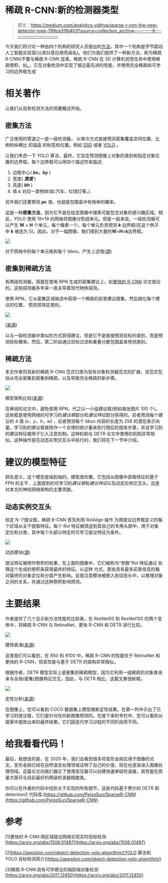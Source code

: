 # 稀疏 R-CNN:新的检测器类型

> 原文：<https://medium.com/analytics-vidhya/sparse-r-cnn-the-new-detector-type-799ce31fb403?source=collection_archive---------6----------------------->

今天我们将讨论一种由四个机构的研究人员提出的[方法](https://arxiv.org/abs/2011.12450)，其中一个机构是字节跳动人工智能实验室(以其抖音应用而闻名)。他们为我们提供了一种新方法，称为稀疏 R-CNN(不要与稀疏 R-CNN 混淆，稀疏 R-CNN 在 3D 计算机视觉任务中使用稀疏卷积，如[、](http://kaldir.vc.in.tum.de/scannet_benchmark/)，它在对象检测中实现了接近最先进的性能，并使用完全稀疏和可学习的边界框生成

# 相关著作

让我们从现有检测方法的简要概述开始。

## 密集方法

广泛使用的管道之一是一级检测器，
以单次方式直接预测密集覆盖空间位置、比例和纵横比
的锚盒
的标签和位置。例如 [SSD](https://arxiv.org/abs/1512.02325) 或者 [YOLO](https://arxiv.org/abs/1506.02640) 。

让我们考虑一下 YOLO 算法。最终，它旨在预测图像上对象的类别和指定对象位置的边界框。每个边界框可以用四个描述符来描述:

1.  边框中心( ***bx，by*** )
2.  宽度( ***宽度*** )
3.  高度( ***bh*** )
4.  值 ***c*** 对应一类物体(如:汽车、红绿灯等。).

另外我们还要预测 ***pc*** 值，也就是包围盒中有物体的概率。

这是一种**密集方法**，因为它不是在给定图像中搜索可能包含对象的感兴趣区域。相反，YOLO 使用 19×19 的网格将图像分割成单元。但是一般来说，一级检测器可以产生 **W** × **H** 个单元，每个像素一个。每个单元负责预测 ***k*** 边界框(在这个例子中 **k** 被选为 5)。因此，对于一幅图像，我们得到大量的**W**×**H**×**k**边界框。

![](img/dd62118ff111e62e29e6c0fd2e2baa27.png)

对于网格中的每个单元格和每个 bbox，产生上述值([源](https://appsilon.com/object-detection-yolo-algorithm/))

## 密集到稀疏方法

有两级检测器，搭载在使用 RPN 生成的密集建议上，如[更快的 R-CNN](https://arxiv.org/abs/1506.01497) 论文提出的。这些探测器多年来一直主导着现代物体探测。

使用 RPN，它从密集区域候选中获得一个稀疏的前景建议框集，然后细化每个建议的位置，
预测其特定类别。

![](img/a727a08557329923aaec174865771f54.png)

([来源](https://arxiv.org/pdf/1506.01497.pdf))

以与一级检测器中类似的方式获得建议，但是它不是直接预测目标的类别，而是预测目标概率。然后，第二阶段通过目标过滤和重叠分数包围盒来预测类别。

## 稀疏方法

本文作者将其新的稀疏 R-CNN 范式归类为现有对象检测器范式的扩展，该范式包括从完全密集到密集到稀疏，以及导致完全稀疏的新步骤。

![](img/8cb5db63c693dae306779545eeacac4b.png)

模型架构比较([来源](https://arxiv.org/pdf/2011.12450.pdf))

在审阅的论文中，避免使用 RPN，代之以一小组建议框(例如每张图片 100 个)。这些框是使用网络的可学习的*建议框*部分和*建议特征*部分获得的。前者预测每个建议的 *4* 值 *(x，y，h，w)* ，后者预测每个 bbox 内容的长度为 256 的潜在表示向量。学习到的建议框被用作一个合理的统计量来执行随后的提炼步骤，并且学习到的建议特征被用于引入注意机制。这种机制与 DETR 论文中使用的机制非常相似。这种操作是在动态实例交互头中执行的，我们将在下一节中介绍。

# 建议的模型特征

顾名思义，这个模型是端到端的。建筑很优雅。它包括从图像中获取特征的基于 FPN 的主干、上面提到的可学习的*建议框*和*建议特征*以及动态实例交互头，这是对本文的神经网络架构的主要贡献。

## 动态实例交互头

给定 *N 个*提议框，稀疏 R-CNN 首先利用 RoIAlign 操作
为用提议边界框定义的每个区域从主干提取特征。每个 RoI 特征被馈送到其自己的专用头部中，用于对象定位和分类，其中每个头部以特定的可学习提议特征为条件。

![](img/abf267ee398799aff365214419e9fbfe.png)

动态模块([源](https://arxiv.org/pdf/2011.12450.pdf))

提议特征被用作卷积的权重，在上面的图像中，它们被称为“参数”RoI 特征通过
处理这个生成的卷积来获得最终的特征。以这种
方式，那些具有最多前景信息的箱对最终的对象定位和分类产生影响。自我注意模块被嵌入到动态头中，以推理对象之间的关系，并通过这种卷积影响预测。

# 主要结果

作者提供了几个显示新方法性能的比较表。在 ResNet50 和 ResNet100 的两个变体中，将稀疏 R-CNN 与 RetinaNet、更快 R-CNN 和 DETR 进行比较。

![](img/e26535e14398a7849bb95fc1098aa5d4.png)

模特表演([来源](https://arxiv.org/pdf/2011.12450.pdf))

这里我们可以看到，在 R50 和 R100 中，稀疏 R-CNN 的性能优于 RetinaNet 和更快的 R-CNN，但其性能与基于 DETR 的架构非常相似。

根据作者，DETR 模型实际上是密集到稀疏模型，因为它利用一组稀疏的对象查询来与全局(密集)图像特征交互。因此，与 DETR 相比，这篇文章很新颖。

![](img/0aff11542c29d098f184ce13a82f6772.png)

定性分析([来源](https://arxiv.org/pdf/2011.12450.pdf))

在图像上，您可以看到 COCO 数据集上模型推断定性结果。在第一列中示出了已学习的提议框，它们是针对任何新图像预测的。在接下来的专栏中，您可以看到从提案中提炼出来的最终结果。它们因迭代学习过程的不同阶段而不同。

# 给我看看代码！

最后，我想说的是，在 2020 年，我们会看到很多将变形金刚应用于图像的论文。变形金刚已经在自然语言处理领域证明了自己的价值，现在也逐渐进入图像处理领域。这篇论文向我们展示了使用变压器可以创建快速单级检波器，其性能在质量方面可与目前最好的两级检波器相媲美。

你可以在作者的代码中找到关于实现的所有细节，这些代码基于费尔的 DETR 和 detectron2 代码库:[https://github.com/PeizeSun/SparseR-CNN](https://github.com/PeizeSun/SparseR-CNN)

# 参考

[1]更快的 R-CNN:用区域提议网络实现实时目标检测[https://arxiv.org/abs/1506.01497](https://arxiv.org/abs/1506.01497)

[2]https://appsilon.com/object-detection-yolo-algorithm/[YOLO 算法和 YOLO 目标检测简介](https://appsilon.com/object-detection-yolo-algorithm/)

[3]稀疏 R-CNN:具有可学建议的端到端对象检测[https://arxiv.org/abs/2011.12450](https://arxiv.org/abs/2011.12450)
